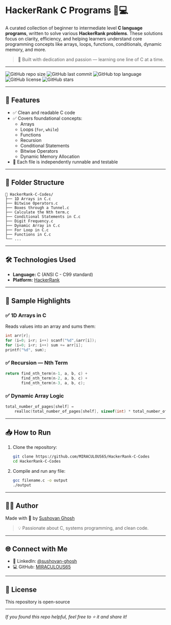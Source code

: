 
# HackerRank C Programs 🧠💻

A curated collection of beginner to intermediate level **C language programs**, written to solve various **HackerRank problems**. These solutions focus on clarity, efficiency, and helping learners understand core programming concepts like arrays, loops, functions, conditionals, dynamic memory, and more.

> 📌 Built with dedication and passion — learning one line of C at a time.

---

![GitHub repo size](https://img.shields.io/github/repo-size/MIRACULOUS65/HackerRank-C-Codes)
![GitHub last commit](https://img.shields.io/github/last-commit/MIRACULOUS65/HackerRank-C-Codes)
![GitHub top language](https://img.shields.io/github/languages/top/MIRACULOUS65/HackerRank-C-Codes)
![GitHub license](https://img.shields.io/github/license/MIRACULOUS65/HackerRank-C-Codes)
![GitHub stars](https://img.shields.io/github/stars/MIRACULOUS65/HackerRank-C-Codes?style=social)

---

## 🚀 Features

- ✅ Clean and readable C code
- ✅ Covers foundational concepts:
  - Arrays
  - Loops (`for`, `while`)
  - Functions
  - Recursion
  - Conditional Statements
  - Bitwise Operators
  - Dynamic Memory Allocation
- 🧪 Each file is independently runnable and testable

---

## 📂 Folder Structure

```
📁 HackerRank-C-Codes/
├── 1D Arrays in C.c
├── Bitwise Operators.c
├── Boxes through a Tunnel.c
├── Calculate the Nth term.c
├── Conditional Statements in C.c
├── Digit Frequency.c
├── Dynamic Array in C.c
├── For Loop in C.c
├── Functions in C.c
└── ...
```

---

## 🛠️ Technologies Used

- **Language:** C (ANSI C - C99 standard)
- **Platform:** [HackerRank](https://www.hackerrank.com/)

---

## 🧠 Sample Highlights

### ✅ 1D Arrays in C
Reads values into an array and sums them:
```c
int arr[r];
for (i=0; i<r; i++) scanf("%d",&arr[i]);
for (i=0; i<r; i++) sum += arr[i];
printf("%d", sum);
```

### ✅ Recursion — Nth Term
```c
return find_nth_term(n-1, a, b, c) + 
       find_nth_term(n-2, a, b, c) + 
       find_nth_term(n-3, a, b, c);
```

### ✅ Dynamic Array Logic
```c
total_number_of_pages[shelf] = 
    realloc(total_number_of_pages[shelf], sizeof(int) * total_number_of_books[shelf]);
```

---

## 📥 How to Run

1. Clone the repository:
   ```bash
   git clone https://github.com/MIRACULOUS65/HackerRank-C-Codes
   cd HackerRank-C-Codes
   ```

2. Compile and run any file:
   ```bash
   gcc filename.c -o output
   ./output
   ```

---

## 🙋‍♂️ Author

Made with 💙 by [Sushovan Ghosh](https://www.linkedin.com/in/sushovan-ghosh)  
>  💡 Passionate about C, systems programming, and clean code.

---

## 🌐 Connect with Me

- 📧 LinkedIn: [@sushovan-ghosh](https://www.linkedin.com/in/sushovan-ghosh)
- 💻 GitHub: [MIRACULOUS65](https://github.com/MIRACULOUS65)

---

## 📜 License

This repository is open-source 

---

_If you found this repo helpful, feel free to ⭐ it and share it!_
